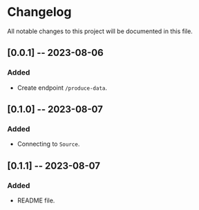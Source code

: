 # Changelog

All notable changes to this project will be documented in this file.


## [0.0.1] -- 2023-08-06

### Added

- Create endpoint `/produce-data`.


## [0.1.0] -- 2023-08-07

### Added

- Connecting to `Source`.


## [0.1.1] -- 2023-08-07

### Added

- README file.
